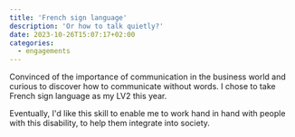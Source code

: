 ```yaml
---
title: 'French sign language'
description: 'Or how to talk quietly?'
date: 2023-10-26T15:07:17+02:00
categories:
  - engagements
---
```


Convinced of the importance of communication in the business world and curious to discover how to communicate without words. I chose to take French sign language as my LV2 this year.

Eventually, I'd like this skill to enable me to work hand in hand with people with this disability, to help them integrate into society.